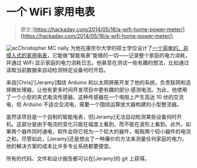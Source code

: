 # 一个 WiFi 家用电表

> 原文:[https://hackaday.com/2014/05/16/a-wifi-home-power-meter/](https://hackaday.com/2014/05/16/a-wifi-home-power-meter/)

![ac](../Images/3ceb3d5265b09be86602fa480e36a909.png)Christopher MC nally 为他在康奈尔大学的硕士学位设计了[一个简单的、非侵入式的家用电表](http://hackaday.io/project/1150-Power-Monitor)，它能做“智能电表”能做的一切——记录整个家庭的电力消耗，并通过 WiFi 显示家庭的电力消耗日志。他甚至在测试一些有趣的想法，比如通过读取当前数据来自动检测特定设备何时开启。

来自[Chris]'[Jeramy]围绕 Arduino 和以太网屏蔽开发了他的系统，负责联网和选择微处理器，让他有更多时间开发项目中更有趣的部分:感测电流。为此，他使用了一个小型的夹式电流传感器。这种传感器在一个电阻上产生高达 10 伏的交流电，但 Arduino 不适合交流电，需要一个围绕运算放大器构建的小型整流器。

虽然该项目是一个自制的智能电表，但[Jeramy]无法自动检测某些设备何时开机。这部分是由于电流的变化只能在幅度上看到，而不能在波形上看到。此外，如果两个器件同时通电，软件会将它视为一个较大的器件，吸取两个较小器件的电流之和。尽管如此，[Jeramy]还是想出了一种廉价的方法来测量任何家庭的电力，他的解决方案的成本比许多专业系统都要便宜。

所有的代码、文件和设计报告都可以在[Jeramy]的 git 上获得。